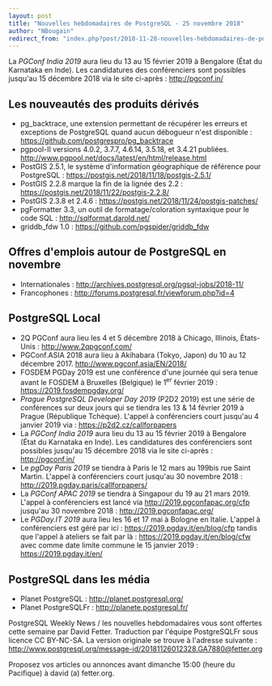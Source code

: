 ```yaml
---
layout: post
title: "Nouvelles hebdomadaires de PostgreSQL - 25 novembre 2018"
author: "NBougain"
redirect_from: "index.php?post/2018-11-28-nouvelles-hebdomadaires-de-postgresql-25-novembre-2018 "
---
```



<p>La <em>PGConf India 2019</em> aura lieu du 13 au 15 f&eacute;vrier 2019 &agrave; Bengalore (&Eacute;tat du Karnataka en Inde). Les candidatures des conf&eacute;renciers sont possibles jusqu'au 15 d&eacute;cembre 2018 via le site ci-apr&egrave;s&nbsp;: <a target="_blank" href="http://pgconf.in/">http://pgconf.in/</a></p>

<h2>Les nouveaut&eacute;s des produits d&eacute;riv&eacute;s</h2>

<ul>

<li>pg_backtrace, une extension permettant de r&eacute;cup&eacute;rer les erreurs et exceptions de PostgreSQL quand aucun d&eacute;bogueur n'est disponible&nbsp;: <a target="_blank" href="https://github.com/postgrespro/pg_backtrace">https://github.com/postgrespro/pg_backtrace</a></li>

<li>pgpool-II versions 4.0.2, 3.7.7, 4.6.14, 3.5.18, et 3.4.21 publi&eacute;es. <a target="_blank" href="http://www.pgpool.net/docs/latest/en/html/release.html">http://www.pgpool.net/docs/latest/en/html/release.html</a></li>

<li>PostGIS 2.5.1, le syst&egrave;me d'information g&eacute;ographique de r&eacute;f&eacute;rence pour PostgreSQL&nbsp;: <a target="_blank" href="https://postgis.net/2018/11/18/postgis-2.5.1/">https://postgis.net/2018/11/18/postgis-2.5.1/</a></li>

<li>PostGIS 2.2.8 marque la fin de la lign&eacute;e des 2.2&nbsp;: <a target="_blank" href="https://postgis.net/2018/11/22/postgis-2.2.8/">https://postgis.net/2018/11/22/postgis-2.2.8/</a></li>

<li>PostGIS 2.3.8 et 2.4.6&nbsp;: <a target="_blank" href="https://postgis.net/2018/11/24/postgis-patches/">https://postgis.net/2018/11/24/postgis-patches/</a></li>

<li>pgFormatter 3.3, un outil de formatage/coloration syntaxique pour le code SQL&nbsp;: <a target="_blank" href="http://sqlformat.darold.net/">http://sqlformat.darold.net/</a></li>

<li>griddb_fdw 1.0&nbsp;: <a target="_blank" href="https://github.com/pgspider/griddb_fdw">https://github.com/pgspider/griddb_fdw</a></li>

</ul>

<!--more-->


<h2>Offres d'emplois autour de PostgreSQL en novembre</h2>

<ul>

<li>Internationales : <a target="_blank" href="http://archives.postgresql.org/pgsql-jobs/2018-11/">http://archives.postgresql.org/pgsql-jobs/2018-11/</a></li>

<li>Francophones : <a target="_blank" href="http://forums.postgresql.fr/viewforum.php?id=4">http://forums.postgresql.fr/viewforum.php?id=4</a></li>

</ul>

<h2>PostgreSQL Local</h2>

<ul>

<li>2Q PGConf aura lieu les 4 et 5 d&eacute;cembre 2018 &agrave; Chicago, Illinois, &Eacute;tats-Unis&nbsp;: <a target="_blank" href="http://www.2qpgconf.com/">http://www.2qpgconf.com/</a></li>

<li>PGConf.ASIA 2018 aura lieu &agrave; Akihabara (Tokyo, Japon) du 10 au 12 d&eacute;cembre 2017. <a target="_blank" href="http://www.pgconf.asia/EN/2018/">http://www.pgconf.asia/EN/2018/</a></li>

<li>FOSDEM PGDay 2019 est une conf&eacute;rence d'une journ&eacute;e qui sera tenue avant le FOSDEM &agrave; Bruxelles (Belgique) le 1<sup>er</sup> f&eacute;vrier 2019&nbsp;: <a target="_blank" href="https://2019.fosdempgday.org/">https://2019.fosdempgday.org/</a></li>

<li><em>Prague PostgreSQL Developer Day 2019</em> (P2D2 2019) est une s&eacute;rie de conf&eacute;rences sur deux jours qui se tiendra les 13 & 14 f&eacute;vrier 2019 &agrave; Prague (R&eacute;publique Tch&egrave;que). L'appel &agrave; conf&eacute;renciers court jusqu'au 4 janvier 2019 via&nbsp;: <a target="_blank" href="https://p2d2.cz/callforpapers">https://p2d2.cz/callforpapers</a></li>

<li>La <em>PGConf India 2019</em> aura lieu du 13 au 15 f&eacute;vrier 2019 &agrave; Bengalore (&Eacute;tat du Karnataka en Inde). Les candidatures des conf&eacute;renciers sont possibles jusqu'au 15 d&eacute;cembre 2018 via le site ci-apr&egrave;s&nbsp;: <a target="_blank" href="http://pgconf.in/">http://pgconf.in/</a></li>

<li>Le <em>pgDay Paris 2019</em> se tiendra &agrave; Paris le 12 mars au 199bis rue Saint Martin. L'appel &agrave; conf&eacute;renciers court jusqu'au 30 novembre 2018&nbsp;: <a target="_blank" href="http://2019.pgday.paris/callforpapers/">http://2019.pgday.paris/callforpapers/</a></li>

<li>La <em>PGConf APAC 2019</em> se tiendra &agrave; Singapour du 19 au 21 mars 2019. L'appel &agrave; conf&eacute;renciers est lanc&eacute; via <a target="_blank" href="http://2019.pgconfapac.org/cfp">http://2019.pgconfapac.org/cfp</a> jusqu'au 30 novembre 2018&nbsp;: <a target="_blank" href="http://2019.pgconfapac.org/">http://2019.pgconfapac.org/</a></li>

<li>Le <em>PGDay.IT 2019</em> aura lieu les 16 et 17 mai &agrave; Bologne en Italie. L'appel &agrave; conf&eacute;renciers est g&eacute;r&eacute; par ici&nbsp;: <a target="_blank" href="https://2019.pgday.it/en/blog/cfp">https://2019.pgday.it/en/blog/cfp</a> tandis que l'appel &agrave; ateliers se fait par l&agrave;&nbsp;: <a target="_blank" href="https://2019.pgday.it/en/blog/cfw">https://2019.pgday.it/en/blog/cfw</a> avec comme date limite commune le 15 janvier 2019&nbsp;: <a target="_blank" href="https://2019.pgday.it/en/">https://2019.pgday.it/en/</a></li>

</ul>

<h2>PostgreSQL dans les m&eacute;dia</h2>

<ul>

<li>Planet PostgreSQL : <a target="_blank" href="http://planet.postgresql.org/">http://planet.postgresql.org/</a></li>

<li>Planet PostgreSQLFr : <a target="_blank" href="http://planete.postgresql.fr/">http://planete.postgresql.fr/</a></li>

</ul>

<p>PostgreSQL Weekly News / les nouvelles hebdomadaires vous sont offertes cette semaine par David Fetter. Traduction par l'&eacute;quipe PostgreSQLFr sous licence CC BY-NC-SA. La version originale se trouve &agrave; l'adresse suivante : <a target="_blank" href="http://www.postgresql.org/message-id/20181126012328.GA7880@fetter.org">http://www.postgresql.org/message-id/20181126012328.GA7880@fetter.org</a></p>

<p>Proposez vos articles ou annonces avant dimanche 15:00 (heure du Pacifique) &agrave; david (a) fetter.org.</p>